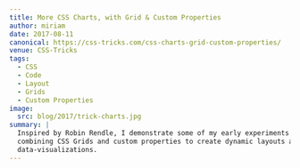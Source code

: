```yaml
---
title: More CSS Charts, with Grid & Custom Properties
author: miriam
date: 2017-08-11
canonical: https://css-tricks.com/css-charts-grid-custom-properties/
venue: CSS-Tricks
tags:
  - CSS
  - Code
  - Layout
  - Grids
  - Custom Properties
image:
  src: blog/2017/trick-charts.jpg
summary: |
  Inspired by Robin Rendle, I demonstrate some of my early experiments
  combining CSS Grids and custom properties to create dynamic layouts and
  data-visualizations.
---
```

